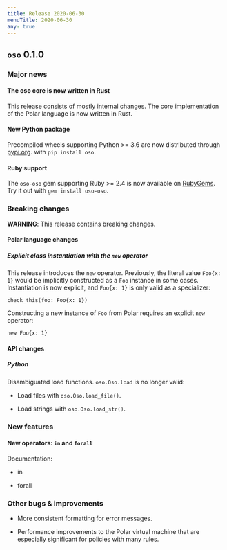 ```yaml
---
title: Release 2020-06-30
menuTitle: 2020-06-30
any: true
---
```


## `oso` 0.1.0

### Major news

#### The oso core is now written in Rust

This release consists of mostly internal changes. The core implementation of
the Polar language is now written in Rust.

#### New Python package

Precompiled wheels supporting Python >= 3.6 are now distributed through
[pypi.org](https://pypi.org/project/oso/). with `pip install oso`.

#### Ruby support

The `oso-oso` gem supporting Ruby >= 2.4 is now available on [RubyGems](https://rubygems.org/gems/oso-oso). Try it out with `gem install oso-oso`.

### Breaking changes

**WARNING**: This release contains breaking changes.

#### Polar language changes

##### Explicit class instantiation with the `new` operator

This release introduces the `new` operator. Previously, the literal value
`Foo{x: 1}` would be implicitly constructed as a `Foo` instance in some
cases. Instantiation is now explicit, and `Foo{x: 1}` is only valid as a
specializer:

```
check_this(foo: Foo{x: 1})
```

Constructing a new instance of `Foo` from Polar requires an explicit `new`
operator:

```
new Foo{x: 1}
```

#### API changes

##### Python

Disambiguated load functions. `oso.Oso.load` is no longer valid:


* Load files with `oso.Oso.load_file()`.


* Load strings with `oso.Oso.load_str()`.

### New features

#### New operators: `in` and `forall`

Documentation:


* in


* forall

### Other bugs & improvements


* More consistent formatting for error messages.


* Performance improvements to the Polar virtual machine that are especially
significant for policies with many rules.
